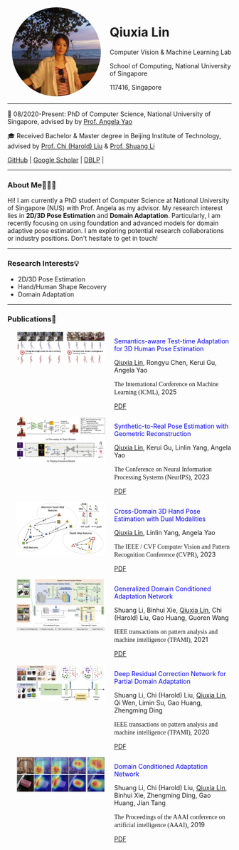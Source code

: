 
<div style="display: flex; align-items: flex-start;">
<img src="img/profile2.png" alt="SearchAgent" width="200" style="border-radius: 50%; margin-left: 10px;" />
  <div style="flex: 1; margin-left: 20px;">
    <h1>Qiuxia Lin</h1>
    <p>Computer Vision & Machine Learning Lab</p>
    <p>School of Computing, National University of Singapore</p>
    <p>117416, Singapore</p>
  </div>
</div>
<!-- **Qiuxia Lin**

<!-- Computer Vision & Machine Learning Lab

School of Computing, National University of Singapore

117416, Singapore

Email: qiuxia@comp.nus.edu.sg --> 

---

📅 08/2020-Present: PhD of Computer Science, National University of Singapore, advised by by [Prof. Angela Yao](https://www.comp.nus.edu.sg/~ayao/)

🎓 Received Bachelor & Master degree in Beijing Institute of Technology, advised by [Prof. Chi (Harold) Liu](https://pure.bit.edu.cn/en/persons/chi-liu) & [Prof. Shuang Li](https://shuangli.xyz/)

[GitHub](https://github.com/linqiuxia-lynn) | [Google Scholar](https://scholar.google.com/citations?user=fUCbVmcAAAAJ&hl=en) | [DBLP](https://dblp.org/pid/243/1756.html) |


---

### About Me👩🏻‍💻

Hi! I am currently a PhD student of Computer Science at National University of Singapore (NUS) with Prof. Angela as my advisor. My research interest lies in **2D/3D Pose Estimation** and **Domain Adaptation**. Particularly, I am recently focusing on using foundation and advanced models for domain adaptive pose estimation. I am exploring potential research collaborations or industry positions. Don't hesitate to get in touch!

---

### Research Interests💡

* 2D/3D Pose Estimation
* Hand/Human Shape Recovery
* Domain Adaptation
  

---

### Publications📔


<div style="display: flex; align-items: flex-start;">
<img src="img/icml25.png" alt="SearchAgent" width="200" style="margin-left: 20px;"/>
  <div style="flex: 1; margin-left: 20px;">

<font color="blue">Semantics-aware Test-time Adaptation for 3D Human Pose Estimation</font><br>
<p><u>Qiuxia Lin</u>, Rongyu Chen, Kerui Gu, Angela Yao</p>

<font style="font-family: OpenSans_italic;">The International Conference on Machine Learning (ICML)</font>, 2025<br>

<a href="https://arxiv.org/pdf/2502.10724" target="_blank">PDF</a>  

</div>
</div>


<div style="display: flex; align-items: flex-start;">
<img src="img/thumb_neurips23.png" alt="SearchAgent" width="200" style="margin-left: 20px;"/>
  <div style="flex: 1; margin-left: 20px;">

<font color="blue">Synthetic-to-Real Pose Estimation with Geometric Reconstruction</font><br>

<p><u>Qiuxia Lin</u>, Kerui Gu, Linlin Yang, Angela Yao</p>

<font style="font-family: OpenSans_italic;">The Conference on Neural Information Processing Systems (NeurIPS)</font>, 2023<br>

<a href="https://proceedings.neurips.cc/paper_files/paper/2023/file/a8223b0ad64007423ffb308b0dd92298-Paper-Conference.pdf" target="_blank">PDF</a>  

</div>
</div>

<div style="display: flex; align-items: flex-start;">
<img src="img/thumb_cvpr23.png" alt="SearchAgent" width="200" style="margin-left: 20px;"/>
  <div style="flex: 1; margin-left: 20px;">

<font color="blue">Cross-Domain 3D Hand Pose Estimation with Dual Modalities</font><br>

<p><u>Qiuxia Lin</u>, Linlin Yang, Angela Yao</p>

<font style="font-family: OpenSans_italic;">The IEEE / CVF Computer Vision and Pattern Recognition Conference (CVPR)</font>, 2023<br>

<a href="https://openaccess.thecvf.com/content/CVPR2023/papers/Lin_Cross-Domain_3D_Hand_Pose_Estimation_With_Dual_Modalities_CVPR_2023_paper.pdf" target="_blank">PDF</a>  

</div>
</div>


<div style="display: flex; align-items: flex-start;">
<img src="img/thumb_tpami21.png" alt="SearchAgent" width="200" style="margin-left: 20px;"/>
  <div style="flex: 1; margin-left: 20px;">

<font color="blue">Generalized Domain Conditioned Adaptation Network</font><br>

<p>Shuang Li, Binhui Xie, <u>Qiuxia Lin</u>, Chi (Harold) Liu, Gao Huang, Guoren Wang</p>

<font style="font-family: OpenSans_italic;">IEEE transactions on pattern analysis and machine intelligence (TPAMI)</font>, 2021<br>

<a href="https://arxiv.org/pdf/2103.12339" target="_blank">PDF</a>  

</div>
</div>


<div style="display: flex; align-items: flex-start;">
<img src="img/thumb_tpami20.png" alt="SearchAgent" width="200" style="margin-left: 20px;"/>
  <div style="flex: 1; margin-left: 20px;">

<font color="blue">Deep Residual Correction Network for Partial Domain Adaptation</font><br>

<p>Shuang Li, Chi (Harold) Liu, <u>Qiuxia Lin</u>, Qi Wen, Limin Su,
Gao Huang, Zhengming Ding</p>

<font style="font-family: OpenSans_italic;">IEEE transactions on pattern analysis and machine intelligence (TPAMI)</font>, 2020<br>

<a href="https://arxiv.org/pdf/2004.04914" target="_blank">PDF</a>  

</div>
</div>


<div style="display: flex; align-items: flex-start;">
<img src="img/thumb_aaai19.png" alt="SearchAgent" width="200" style="margin-left: 20px;"/>
  <div style="flex: 1; margin-left: 20px;">

<font color="blue">Domain Conditioned Adaptation Network</font><br>

<p>Shuang Li, Chi (Harold) Liu, <u>Qiuxia Lin</u>, Binhui Xie, Zhengming Ding, Gao Huang, Jian Tang</p>

<font style="font-family: OpenSans_italic;">The Proceedings of the AAAI conference on artificial intelligence (AAAI)</font>, 2019<br>

<a href="https://arxiv.org/pdf/2005.06717" target="_blank">PDF</a>  

</div>
</div>




